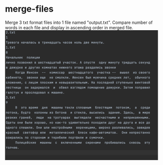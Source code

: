 # merge-files
Merge 3 txt format files into 1 file named "output.txt". Compare number of words in each file and display in ascending order in merged file.
![demo](merge.png)
